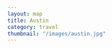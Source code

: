 ```yaml
---
layout: map
title: Austin
category: travel
thumbnail: "/images/austin.jpg"
---
```

<div id="map_wrapper">
    <div id="map_canvas" class="mapping"></div>
</div>
<style>
#map_wrapper {
    height: 400px;
}

#map_canvas {
    width: 100%;
    height: 100%;
}
</style>
<script>
jQuery(function($) {
    var script = document.createElement('script');
    script.src = "//maps.googleapis.com/maps/api/js?sensor=false&callback=initialize";
    document.body.appendChild(script);
});

function initialize() {
    var map;
    var bounds = new google.maps.LatLngBounds();
    var mapOptions = {
        mapTypeId: 'roadmap'
    };
                    
    map = new google.maps.Map(document.getElementById("map_canvas"), mapOptions);
    map.setTilt(45);
        
    var markers = [
        ['London Eye, London', 51.503454,-0.119562],
        ['Palace of Westminster, London', 51.499633,-0.124755]
    ];
                        
    var infoWindowContent = [
        ['<div class="info_content">' +
        '<h3>London Eye</h3>' +
        '<p>The London Eye is a giant Ferris wheel situated on the banks of the River Thames. The entire structure is 135 metres (443 ft) tall and the wheel has a diameter of 120 metres (394 ft).</p>' +        '</div>'],
        ['<div class="info_content">' +
        '<h3>Palace of Westminster</h3>' +
        '<p>The Palace of Westminster is the meeting place of the House of Commons and the House of Lords, the two houses of the Parliament of the United Kingdom. Commonly known as the Houses of Parliament after its tenants.</p>' +
        '</div>']
    ];
        
    var infoWindow = new google.maps.InfoWindow(), marker, i;
     
    for( i = 0; i < markers.length; i++ ) {
        var position = new google.maps.LatLng(markers[i][1], markers[i][2]);
        bounds.extend(position);
        marker = new google.maps.Marker({
            position: position,
            map: map,
            title: markers[i][0]
        });
         
        google.maps.event.addListener(marker, 'click', (function(marker, i) {
            return function() {
                infoWindow.setContent(infoWindowContent[i][0]);
                infoWindow.open(map, marker);
            }
        })(marker, i));

        map.fitBounds(bounds);}

    var boundsListener = google.maps.event.addListener((map), 'bounds_changed', function(event) {
        this.setZoom(14);
        google.maps.event.removeListener(boundsListener);
    });
    
}
</script>

